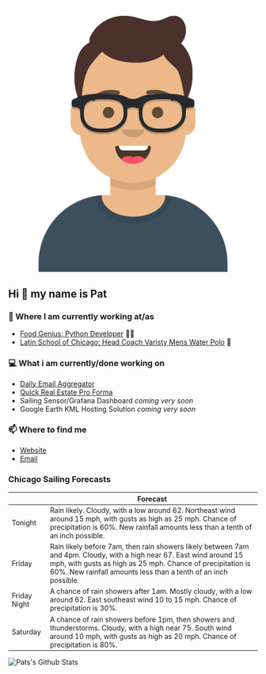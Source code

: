 [![Social banner for p-j-falconer](https://raw.githubusercontent.com/P-J-FALCONER/P-J-FALCONER/master/assets/avataaars.svg)](https://patfalconer.com/)
## Hi :wave: my name is Pat

### 💼 Where I am currently working at/as
- [Food Genius: Python Developer](https://getfoodgenius.com/) 🍔🐍
- [Latin School of Chicago: Head Coach Varisty Mens Water Polo](https://www.latinschool.org/) 🤽


### 💻 What i am currently/done working on
 - [Daily Email Aggregator](https://github.com/P-J-FALCONER/dott_daily_mail)
 - [Quick Real Estate Pro Forma](https://github.com/P-J-FALCONER/henry)
 - Sailing Sensor/Grafana Dashboard *coming very soon*
 - Google Earth KML Hosting Solution *coming very soon*

### 📫 Where to find me
 - [Website](https://patfalconer.com/)
 - [Email](mailto:patrick.j.falconer@gmail.com)


### Chicago Sailing Forecasts
|   | Forecast  |
|---|---|
| Tonight | Rain likely. Cloudy, with a low around 62. Northeast wind around 15 mph, with gusts as high as 25 mph. Chance of precipitation is 60%. New rainfall amounts less than a tenth of an inch possible. |
| Friday | Rain likely before 7am, then rain showers likely between 7am and 4pm. Cloudy, with a high near 67. East wind around 15 mph, with gusts as high as 25 mph. Chance of precipitation is 60%. New rainfall amounts less than a tenth of an inch possible. |
| Friday Night | A chance of rain showers after 1am. Mostly cloudy, with a low around 62. East southeast wind 10 to 15 mph. Chance of precipitation is 30%. |
| Saturday | A chance of rain showers before 1pm, then showers and thunderstorms. Cloudy, with a high near 75. South wind around 10 mph, with gusts as high as 20 mph. Chance of precipitation is 80%. |

![Pats's Github Stats](https://github-readme-stats.vercel.app/api?username=p-j-falconer&show_icons=true&theme=radical)
